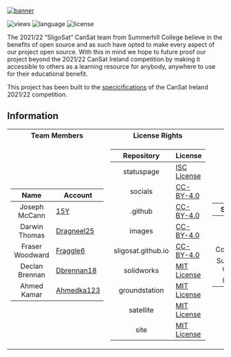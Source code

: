 [![banner](https://raw.githubusercontent.com/sligosat/.github/main/profile/images/DO%20NOT%20DELETE.png)](https://sligosat.eu/socials/)


![views](https://hits.seeyoufarm.com/api/count/incr/badge.svg?url=https%3A%2F%2Fgithub.com%2Fsligosat&count_bg=%230EC4F3&title_bg=%23555555&icon=&icon_color=%23E7E7E7&title=views+%28day%2Ftotal%29&edge_flat=true)
![language](https://img.shields.io/badge/language-english-99cc00?style=flat-square)
![license](https://img.shields.io/badge/license-various%20licenses-blueviolet?style=flat-square)

The 2021/22 “SligoSat” CanSat team from Summerhill College believe in the benefits of open source and as such have opted to make every aspect of our project open source. With this in mind we hope to future proof our project beyond the 2021/22 CanSat Ireland competition by making it accessible to others as a learning resource for anybody, anywhere to use for their educational benefit.

This project has been built to the [specicifications](https://drive.google.com/file/d/11dQWw6p45zp9hvpHacX0a5WrfdoS9-eJ/view) of the CanSat Ireland 2021/22 competition.

## Information

<table>
<tr><th>Team Members</th><th>License Rights</th><th>Sponsors</th></tr>
<tr><td>

| Name | Account     |
|:----------:|-------------|
| Joseph McCann    | [15Y](https://github.com/15Y)   |
| Darwin Thomas    | [Dragneel25](https://github.com/Dragneel25)   |
| Fraser Woodward |[Fraggle6](https://github.com/Fraggle6)   |
| Declan Brennan | [Dbrennan18](https://github.com/Dbrennan18) |
| Ahmed Kamar | [Ahmedka123](https://github.com/Ahmedka123) |

</td><td>

| Repository | License     |
|:----------:|-------------|
| statuspage | [ISC License](https://raw.githubusercontent.com/sligosat/statuspage/main/LICENSE) |
| socials    | [CC-BY-4.0](https://raw.githubusercontent.com/sligosat/socials/gh-pages/LICENSE.txt)   |
| .github    | [CC-BY-4.0](https://raw.githubusercontent.com/sligosat/.github/main/LICENSE.txt)   |
| images     | [CC-BY-4.0](https://raw.githubusercontent.com/sligosat/images/main/LICENSE.txt)   |
| sligosat.github.io  | [CC-BY-4.0](https://raw.githubusercontent.com/sligosat/sligosat.github.io/main/license.txt)   |
| solidworks | [MIT License](https://raw.githubusercontent.com/sligosat/solidworks/main/LICENSE) |
| groundstation | [MIT License](https://raw.githubusercontent.com/sligosat/groundstation/main/LICENSE.txt) |
| satellite | [MIT License](https://raw.githubusercontent.com/sligosat/satellite/master/LICENSE.txt) |
| site | [MIT License](https://raw.githubusercontent.com/sligosat/site/main/LICENSE) |
  
</td><td>
  
| Sponsor | Website    |
|:----------:|-------------|
| Miko Metals | [miko.ie](https://miko.ie/) |
| Carty Contractors | [cartygroup.com](https://cartygroup.com/) |
| Summerhill College | [summerhillcollege.ie](https://summerhillcollege.ie/) |
| IT Sligo | [itsligo.ie](https://www.itsligo.ie/) |
</td></tr> </table>
